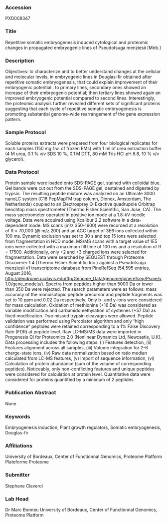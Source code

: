 ### Accession
PXD008347

### Title
Repetitive somatic embryogenesis induced cytological and proteomic changes in propagated embryogenic lines of Pseudotsuga menziesii [Mirb.]

### Description
Objectives: to characterize and to better understand changes at the cellular and molecular levels, in embryogenic lines in Douglas-fir obtained after repetitive somatic embryogenesis, that could explain improvement of their embryogenic potential : to primary lines, secondary ones showed an increase of their embryogenic potential; then tertiary lines showed again an improved embryogenic potential compared to second lines. Interestingly, the proteomic analysis further revealed different sets of significant proteins suggesting that each cycle of repetitive somatic embryogenesis is promoting substantial genome-wide rearrangement of the gene expression pattern.

### Sample Protocol
Soluble proteins extracts were prepared from four biological replicates for each samples (150 mg f.w. of frozen EMs) with 1 ml of urea extraction buffer (4 M urea, 0.1 % v/v SDS 10 %, 0.1 M DTT, 80 mM Tris HCl pH 6.8, 10 % v/v glycerol).

### Data Protocol
Protein sample were loaded onto SDS-PAGE gel, stained with colloidal blue. Gel bands were cut out from the SDS-PAGE gel, destained and digested by trypsin. The resulting peptide mixture was analyzed on an Ultimate 3000 nanoLC system (C18 PepMapTM trap column, Dionex, Amsterdam, The Netherlands) coupled to an Electrospray Q-Exactive quadrupole Orbitrap benchtop mass spectrometer (Thermo Fisher Scientific, San Jose, CA). The mass spectrometer operated in positive ion mode at a 1.8-kV needle voltage. Data were acquired using Xcalibur 2.2 software in a data-dependent mode. MS scans (m/z 350-1600) were recorded at a resolution of R = 70,000 (@ m/z 200) and an AGC target of 3E6 ions collected within 100 ms. Dynamic exclusion was set to 30 s and top 15 ions were selected from fragmentation in HCD mode. MS/MS scans with a target value of 1E5 ions were collected with a maximum fill time of 100 ms and a resolution of R = 17500. Additionally, only +2 and +3 charged ions were selected for fragmentation. Data were searched by SEQUEST through Proteome Discoverer 1.4 (Thermo Fisher Scientific Inc.) against a Pseudotsuga menziesii v1 transcriptome database from PineRefSeq (54,595 entries, August 2016, http://dendrome.ucdavis.edu/ftp/Genome_Data/genome/pinerefseq/Psme/v1.0/gene_models/). Spectra from peptides higher than 5000 Da or lower than 350 Da were rejected. The search parameters were as follows: mass accuracy of the monoisotopic peptide precursor and peptide fragments was set to 10 ppm and 0.02 Da respectively. Only b- and y-ions were considered for mass calculation. Oxidation of methionine (+16 Da) was considered as variable modification and carbamidomethylation of cysteines (+57 Da) as fixed modification. Two missed trypsin cleavages were allowed. Peptide validation was performed using Percolator algorithm and only “high confidence” peptides were retained corresponding to a 1% False Discovery Rate (FDR) at peptide level. Raw LC-MS/MS data were imported in Progenesis QI for Proteomics 2.0 (Nonlinear Dynamics Ltd, Newcastle, U.K). Data processing includes the following steps: (i) Features detection, (ii) Features alignment across all samples, (iii) Volume integration for 2-6 charge-state ions, (iv) Raw data normalization based on ratio median calculated from LC-MS features, (v) Import of sequence information, (vi) Calculation of protein abundance (sum of the volume of corresponding peptides). Noticeably, only non-conflicting features and unique peptides were considered for calculation at protein level. Quantitative data were considered for proteins quantified by a minimum of 2 peptides.

### Publication Abstract
None

### Keywords
Embryogenesis induction, Plant growth regulators, Somatic embryogenesis, Douglas-fir

### Affiliations
University of Bordeaux, Center of Functionnal Genomics, Proteome Platform
Plateforme Proteome

### Submitter
Stephane Claverol

### Lab Head
Dr Marc Bonneu
University of Bordeaux, Center of Functionnal Genomics, Proteome Platform



